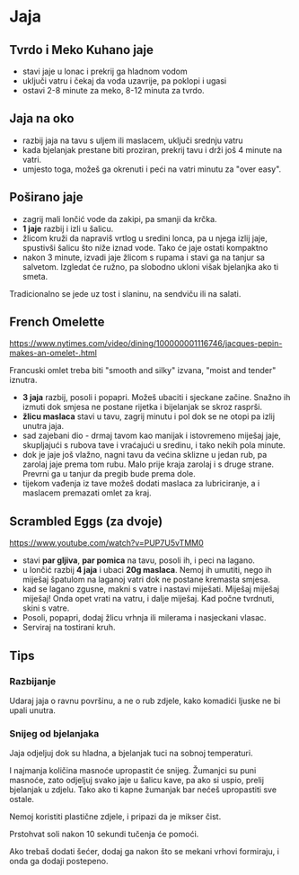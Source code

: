 # Jaja

## Tvrdo i Meko Kuhano jaje

* stavi jaje u lonac i prekrij ga hladnom vodom
* uključi vatru i čekaj da voda uzavrije, pa poklopi i ugasi
* ostavi 2-8 minute za meko, 8-12 minuta za tvrdo.

## Jaja na oko

* razbij jaja na tavu s uljem ili maslacem, uključi srednju vatru
* kada bjelanjak prestane biti proziran, prekrij tavu i drži još 4 minute na vatri.
* umjesto toga, možeš ga okrenuti i peći na vatri minutu za "over easy".

## Poširano jaje

* zagrij mali lončić vode da zakipi, pa smanji da krčka.
* **1 jaje** razbij i izli u šalicu.
* žlicom kruži da napraviš vrtlog u sredini lonca, pa u njega izlij jaje, spustivši šalicu što niže iznad vode. Tako će jaje ostati kompaktno
* nakon 3 minute, izvadi jaje žlicom s rupama i stavi ga na tanjur sa salvetom. Izgledat će ružno, pa slobodno ukloni višak bjelanjka ako ti smeta.

Tradicionalno se jede uz tost i slaninu, na sendviču ili na salati.

## French Omelette

https://www.nytimes.com/video/dining/100000001116746/jacques-pepin-makes-an-omelet-.html

Francuski omlet treba biti "smooth and silky" izvana, "moist and tender" iznutra.

* **3 jaja** razbij, posoli i popapri. Možeš ubaciti i sjeckane začine. Snažno ih izmuti dok smjesa ne postane rijetka i bijelanjak se skroz rasprši.
* **žlicu maslaca** stavi u tavu, zagrij minutu i pol dok se ne otopi pa izlij unutra jaja.
* sad zajebani dio - drmaj tavom kao manijak i istovremeno miješaj jaje, skupljajući s rubova tave i vraćajući u sredinu, i tako nekih pola minute.
* dok je jaje još vlažno, nagni tavu da većina sklizne u jedan rub, pa zarolaj jaje prema tom rubu. Malo prije kraja zarolaj i s druge strane. Prevrni ga u tanjur da pregib bude prema dole.
* tijekom vađenja iz tave možeš dodati maslaca za lubriciranje, a i maslacem premazati omlet za kraj.

## Scrambled Eggs (za dvoje)

https://www.youtube.com/watch?v=PUP7U5vTMM0

* stavi **par gljiva**, **par pomica** na tavu, posoli ih, i peci na lagano.
* u lončić razbij **4 jaja** i ubaci **20g maslaca**. Nemoj ih umutiti, nego ih miješaj špatulom na laganoj vatri dok ne postane kremasta smjesa.
* kad se lagano zgusne, makni s vatre i nastavi miješati. Miješaj miješaj miješaj! Onda opet vrati na vatru, i dalje miješaj. Kad počne tvrdnuti, skini s vatre.
* Posoli, popapri, dodaj žlicu vrhnja ili milerama i nasjeckani vlasac.
* Serviraj na tostirani kruh.

## Tips

### Razbijanje

Udaraj jaja o ravnu površinu, a ne o rub zdjele, kako komadići ljuske ne bi upali unutra.

### Snijeg od bjelanjaka

Jaja odjeljuj dok su hladna, a bjelanjak tuci na sobnoj temperaturi.

I najmanja količina masnoće upropastit će snijeg. Žumanjci su puni masnoće, zato odjeljuj svako jaje u šalicu kave, pa ako si uspio, prelij bjelanjak u zdjelu. Tako ako ti kapne žumanjak bar nećeš upropastiti sve ostale.

Nemoj koristiti plastične zdjele, i pripazi da je mikser čist.

Prstohvat soli nakon 10 sekundi tučenja će pomoći.

Ako trebaš dodati šećer, dodaj ga nakon što se mekani vrhovi formiraju, i onda ga dodaji postepeno.

